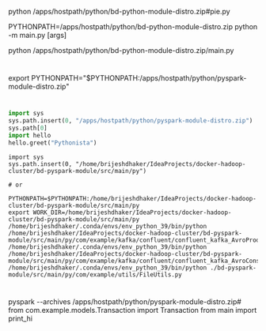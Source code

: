 python /apps/hostpath/python/bd-python-module-distro.zip#pie.py

PYTHONPATH=/apps/hostpath/python/bd-python-module-distro.zip python -m main.py [args]

python /apps/hostpath/python/bd-python-module-distro.zip/main.py

# 
export PYTHONPATH="$PYTHONPATH:/apps/hostpath/python/pyspark-module-distro.zip"

#
```python
import sys
sys.path.insert(0, "/apps/hostpath/python/pyspark-module-distro.zip")
sys.path[0]
import hello
hello.greet("Pythonista")
```

```shell
import sys
sys.path.insert(0, "/home/brijeshdhaker/IdeaProjects/docker-hadoop-cluster/bd-pyspark-module/src/main/py")

# or

PYTHONPATH=$PYTHONPATH:/home/brijeshdhaker/IdeaProjects/docker-hadoop-cluster/bd-pyspark-module/src/main/py
export WORK_DIR=/home/brijeshdhaker/IdeaProjects/docker-hadoop-cluster/bd-pyspark-module/src/main/py
/home/brijeshdhaker/.conda/envs/env_python_39/bin/python /home/brijeshdhaker/IdeaProjects/docker-hadoop-cluster/bd-pyspark-module/src/main/py/com/example/kafka/confluent/confluent_kafka_AvroProducer.py
/home/brijeshdhaker/.conda/envs/env_python_39/bin/python /home/brijeshdhaker/IdeaProjects/docker-hadoop-cluster/bd-pyspark-module/src/main/py/com/example/kafka/confluent/confluent_kafka_AvroConsumer.py
/home/brijeshdhaker/.conda/envs/env_python_39/bin/python ./bd-pyspark-module/src/main/py/com/example/utils/FileUtils.py

```

#
pyspark --archives /apps/hostpath/python/pyspark-module-distro.zip#
from com.example.models.Transaction import Transaction
from main import print_hi